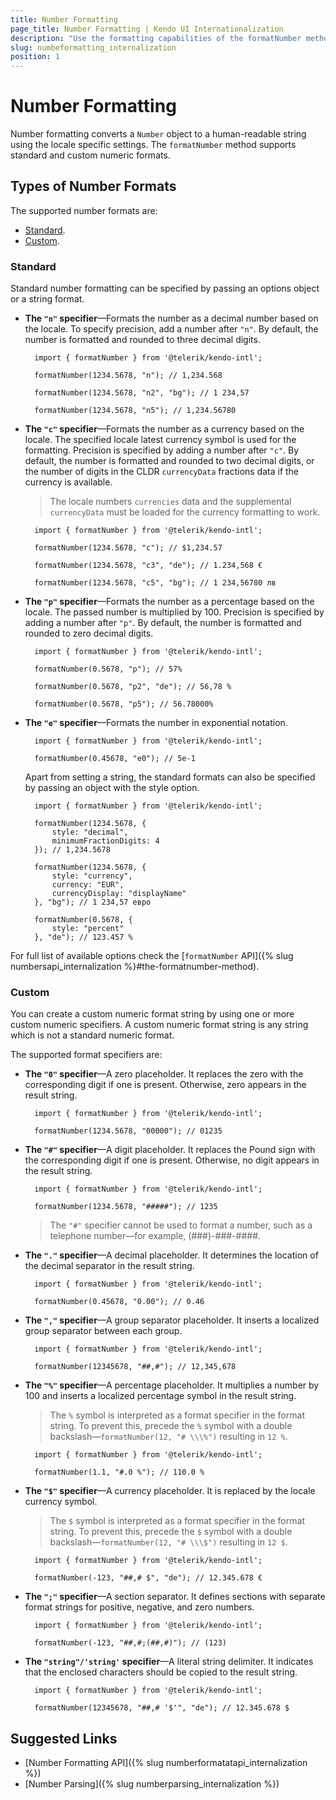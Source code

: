 ```yaml
---
title: Number Formatting
page_title: Number Formatting | Kendo UI Internationalization
description: "Use the formatting capabilities of the formatNumber method when working with the Kendo UI Internationalization package."
slug: numbeformatting_internalization
position: 1
---
```


# Number Formatting

Number formatting converts a `Number` object to a human-readable string using the locale specific settings. The `formatNumber` method supports standard and custom numeric formats.

## Types of Number Formats

The supported number formats are:

* [Standard](#standard).
* [Custom](#custom).

### Standard

Standard number formatting can be specified by passing an options object or a string format.

* **The `"n"` specifier**&mdash;Formats the number as a decimal number based on the locale. To specify precision, add a number after `"n"`. By default, the number is formatted and rounded to three decimal digits.

        import { formatNumber } from '@telerik/kendo-intl';

        formatNumber(1234.5678, "n"); // 1,234.568

        formatNumber(1234.5678, "n2", "bg"); // 1 234,57

        formatNumber(1234.5678, "n5"); // 1,234.56780

* **The `"c"` specifier**&mdash;Formats the number as a currency based on the locale. The specified locale latest currency symbol is used for the formatting. Precision is specified by adding a number after `"c"`. By default, the number is formatted and rounded to two decimal digits, or the number of digits in the CLDR `currencyData` fractions data if the currency is available.

  > The locale numbers `currencies` data and the supplemental `currencyData` must be loaded for the currency formatting to work.

        import { formatNumber } from '@telerik/kendo-intl';

        formatNumber(1234.5678, "c"); // $1,234.57

        formatNumber(1234.5678, "c3", "de"); // 1.234,568 €

        formatNumber(1234.5678, "c5", "bg"); // 1 234,56780 лв

* **The `"p"` specifier**&mdash;Formats the number as a percentage based on the locale. The passed number is multiplied by 100. Precision is specified by adding a number after `"p"`. By default, the number is formatted and rounded to zero decimal digits.

        import { formatNumber } from '@telerik/kendo-intl';

        formatNumber(0.5678, "p"); // 57%

        formatNumber(0.5678, "p2", "de"); // 56,78 %

        formatNumber(0.5678, "p5"); // 56.78000%

* **The `"e"` specifier**&mdash;Formats the number in exponential notation.

        import { formatNumber } from '@telerik/kendo-intl';

        formatNumber(0.45678, "e0"); // 5e-1

  Apart from setting a string, the standard formats can also be specified by passing an object with the style option.

        import { formatNumber } from '@telerik/kendo-intl';

        formatNumber(1234.5678, {
            style: "decimal",
            minimumFractionDigits: 4
        }); // 1,234.5678

        formatNumber(1234.5678, {
            style: "currency",            
            currency: "EUR",
            currencyDisplay: "displayName"
        }, "bg"); // 1 234,57 евро

        formatNumber(0.5678, {
            style: "percent"
        }, "de"); // 123.457 %

For full list of available options check the [`formatNumber` API]({% slug numbersapi_internalization %}#the-formatnumber-method).

### Custom

You can create a custom numeric format string by using one or more custom numeric specifiers. A custom numeric format string is any string which is not a standard numeric format.

The supported format specifiers are:

* **The `"0"` specifier**&mdash;A zero placeholder. It replaces the zero with the corresponding digit if one is present. Otherwise, zero appears in the result string.

        import { formatNumber } from '@telerik/kendo-intl';

        formatNumber(1234.5678, "00000"); // 01235    

* **The `"#"` specifier**&mdash;A digit placeholder. It replaces the Pound sign with the corresponding digit if one is present. Otherwise, no digit appears in the result string.

        import { formatNumber } from '@telerik/kendo-intl';

        formatNumber(1234.5678, "#####"); // 1235

  > The `"#"` specifier cannot be used to format a number, such as a telephone number&mdash;for example, (###)-###-####.

* **The `"."` specifier**&mdash;A decimal placeholder. It determines the location of the decimal separator in the result string.

        import { formatNumber } from '@telerik/kendo-intl';

        formatNumber(0.45678, "0.00"); // 0.46

* **The `","` specifier**&mdash;A group separator placeholder. It inserts a localized group separator between each group.

        import { formatNumber } from '@telerik/kendo-intl';

        formatNumber(12345678, "##,#"); // 12,345,678

* **The `"%"` specifier**&mdash;A percentage placeholder. It multiplies a number by 100 and inserts a localized percentage symbol in the result string.

  > The `%` symbol is interpreted as a format specifier in the format string. To prevent this, precede the `%` symbol with a double backslash&mdash;`formatNumber(12, "# \\\%")` resulting in `12 %`.

        import { formatNumber } from '@telerik/kendo-intl';

        formatNumber(1.1, "#.0 %"); // 110.0 %

* **The `"$"` specifier**&mdash;A currency placeholder. It is replaced by the locale currency symbol.

  > The `$` symbol is interpreted as a format specifier in the format string. To prevent this, precede the `$` symbol with a double backslash&mdash;`formatNumber(12, "# \\\$")` resulting in `12 $`.

        import { formatNumber } from '@telerik/kendo-intl';

        formatNumber(-123, "##,# $", "de"); // 12.345.678 €

* **The `";"` specifier**&mdash;A section separator. It defines sections with separate format strings for positive, negative, and zero numbers.

        import { formatNumber } from '@telerik/kendo-intl';

        formatNumber(-123, "##,#;(##,#)"); // (123)

* **The `"string"/'string'` specifier**&mdash;A literal string delimiter. It indicates that the enclosed characters should be copied to the result string.

        import { formatNumber } from '@telerik/kendo-intl';

        formatNumber(12345678, "##,# '$'", "de"); // 12.345.678 $

## Suggested Links

* [Number Formatting API]({% slug numberformatatapi_internalization %})
* [Number Parsing]({% slug numberparsing_internalization %})
